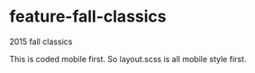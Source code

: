 # feature-fall-classics
2015 fall classics

This is coded mobile first. So layout.scss is all mobile style first.